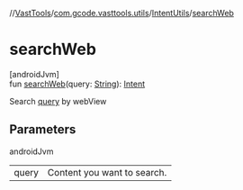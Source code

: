 //[VastTools](../../../index.md)/[com.gcode.vasttools.utils](../index.md)/[IntentUtils](index.md)/[searchWeb](search-web.md)

# searchWeb

[androidJvm]\
fun [searchWeb](search-web.md)(query: [String](https://kotlinlang.org/api/latest/jvm/stdlib/kotlin/-string/index.html)): [Intent](https://developer.android.com/reference/kotlin/android/content/Intent.html)

Search [query](search-web.md) by webView

## Parameters

androidJvm

| | |
|---|---|
| query | Content you want to search. |
